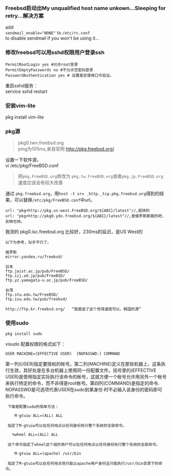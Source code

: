 ### Freebsd启动出My unqualified host name unkown...Sleeping for retry...解决方案 

add   
`sendmail_enable="NONE"` to `/etc/rc.conf`  
to disable sendmail if you won't be using it... 

### 修改freebsd可以用sshd权限用户登录ssh
```
PermitRootLogin yes #允许root登录
PermitEmptyPasswords no #不允许空密码登录
PasswordAuthentication yes # 设置是否使用口令验证。
```
重启sshd服务：  
service sshd restart

### 安装vim-lite
pkg install vim-lite

### pkg源

>pkg0.twn.freebsd.org  
>ping为105ms,来自官网 http://pkg.freebsd.org/

设置一下软件源，  
vi /etc/pkg/FreeBSD.conf  

>把`pkg.FreeBSD.org`修改为 `pkg.tw.FreeBSD.org`或者`pkg.jp.FreeBSD.org`速度应该会有较大改善


通过 `pkg.freebsd.org`，用`host -t srv _http._tcp.pkg.freebsd.org`得到的结果，可以替换`/etc/pkg/FreeBSD.conf`中url。 

	url: "pkg+http://pkg.us-west.FreeBSD.org/${ABI}/latest"//,挺快的 
	url: "pkg+http://pkg0.ydx.freebsd.org/${ABI}/latest"//,是俄罗斯那面的吧，反映也快。

我测的 pkg0.isc.freebsd.org 比较好，230ms的延迟，是US West的

```
以下为参考，似乎不行了。

俄罗斯
mirror.yandex.ru/freebsd/

日本
ftp.jaist.ac.jp/pub/FreeBSD/
ftp.iij.ad.jp/pub/FreeBSD/
ftp.yz.yamagata-u.ac.jp/pub/FreeBSD/

台湾
ftp.stu.edu.tw/FreeBSD/
ftp.isu.edu.tw/pub/freebsd/

http://ftp.kr.freebsd.org/   “我是选了这个觉得速度可以，韩国的源”
```

### 使用sudo
`pkg install sudo`  

visudo 配置权限的格式如下：
      
	USER MACHINE=(EFFECTIVE USER)  [NOPASSWD:] COMMAND
        
第一列(USER)指定要授权的帐号。第二列(MACHINE)定义在那些机器上，这条执行生效，其好处是在多台机器上使用同一份配置文件。括号里的(EFFECTIVE USER)是使用指定实际执行该命令的帐号，这就方便一个帐号允许用另外一个帐号来执行特定的命令，而不非得是root帐号。第四列(COMMAND)是指定的命令. NOPASSWD是可选项代表USER在sudo到某身份
时不必输入该身份的密码即可执行命令。
     
     下面是配置sudo的简单方法：
     
        M-gtuiw ALL=(ALL) ALL
   
     指定了M-gtuiw可以在任何地点以任何身份执行整个系统的全部命令。
     
       %wheel ALL=(ALL) ALL
  
     这个命令指定了wheel这个组的用户可以在任何地点以任何身份执行整个系统的全部命令。
     
        M-gtuiw ALL=(apache) /usr/bin
   
     指定了M-gtuiw可以在任何地点但只能以apache用户身份且只能执行/usr/bin目录下的命令。